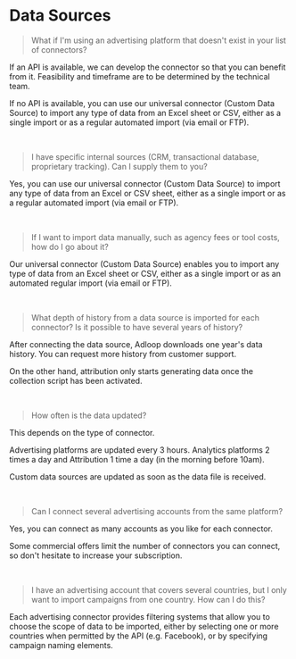 # Data Sources


> What if I'm using an advertising platform that doesn't exist in your list of connectors?

If an API is available, we can develop the connector so that you can benefit from it. Feasibility and timeframe are to be determined by the technical team.

If no API is available, you can use our universal connector (Custom Data Source) to import any type of data from an Excel sheet or CSV, either as a single import or as a regular automated import (via email or FTP).

 

> I have specific internal sources (CRM, transactional database, proprietary tracking). Can I supply them to you?

Yes, you can use our universal connector (Custom Data Source) to import any type of data from an Excel or CSV sheet, either as a single import or as a regular automated import (via email or FTP).

 

> If I want to import data manually, such as agency fees or tool costs, how do I go about it?

Our universal connector (Custom Data Source) enables you to import any type of data from an Excel sheet or CSV, either as a single import or as an automated regular import (via email or FTP).

 

> What depth of history from a data source is imported for each connector? Is it possible to have several years of history?

After connecting the data source, Adloop downloads one year's data history. You can request more history from customer support.

On the other hand, attribution only starts generating data once the collection script has been activated.

 

> How often is the data updated?

This depends on the type of connector.

Advertising platforms are updated every 3 hours. Analytics platforms 2 times a day and Attribution 1 time a day (in the morning before 10am).

Custom data sources are updated as soon as the data file is received.

 

> Can I connect several advertising accounts from the same platform?

Yes, you can connect as many accounts as you like for each connector.

Some commercial offers limit the number of connectors you can connect, so don't hesitate to increase your subscription.

 

> I have an advertising account that covers several countries, but I only want to import campaigns from one country. How can I do this?

Each advertising connector provides filtering systems that allow you to choose the scope of data to be imported, either by selecting one or more countries when permitted by the API (e.g. Facebook), or by specifying campaign naming elements.
